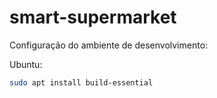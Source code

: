 # smart-supermarket

Configuração do ambiente de desenvolvimento:

Ubuntu:
``` bash
sudo apt install build-essential
```